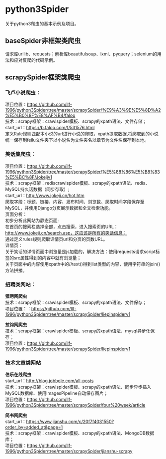 # python3Spider
关于python3爬虫的基本示例及项目。

## baseSpider非框架类爬虫
请求库urllib、requests；解析库beautifulsoup、lxml、pyquery；selenium的用法和应对反爬的代码示例。  

## scrapySpider框架类爬虫
### 飞卢小说爬虫：
项目位置：https://github.com/llf-1996/python3Spider/tree/master/scrapySpider/%E9%A3%9E%E5%8D%A2%E5%B0%8F%E8%AF%B4/faloo  
技术：scrapy框架：crawlspider模板、scrapy的xpath语法、文件存储；  
start_url：https://b.faloo.com/f/531576.html  
定义Rule规则匹配本小说的url进行小说的爬取，xpath提取数据,将爬取到的小说统一保存到feilu文件夹下以小说名为文件夹名以章节为文件名保存到本地。  

### 笑话集爬虫：
项目位置：https://github.com/llf-1996/python3Spider/tree/master/scrapySpider/%E5%88%86%E5%B8%83%E5%BC%8F/Jokejiv1  
技术：scrapy框架：rediscrawlspider模板、scrapy的xpath语法、redis、MySQL持久话数据（同步存取）;  
start_url：http://www.jokeji.cn/hot.htm  
爬取字段：标题、链接、内容、发布时间、浏览数、爬取时间字段保存至MySQL，并使用Django分页展示数据和全文检索功能。  
页面分析：  
初步分析此网站为静态页面;  
在首页的搜索栏选择全部，点击搜索，进入搜索页的URL：http://www.jokeji.cn/search.asp，这应该是所有的笑话信息；  
通过定义rules规则爬取详情页url和分页的页数URL。  
详情页：  
关于笑话的详情页面中浏览量是js加载的，解决方法：使用requests请求script标签的src属性得到的内容中就有浏览量；  
关于页面中的内容使用xpath中的//text()得到list类型的内容，使用字符串的join()方法拼接。  

### 招聘类网站：
**猎聘网爬虫**  
技术：scrapy框架：crawlspider模板、scrapy的xpath语法、文件保存；  
项目位置：：https://github.com/llf-1996/python3Spider/tree/master/scrapySpider/liepinspiderv1  

**拉钩网爬虫**  
技术：scrapy框架：crawlspider模板、scrapy的xpath语法、mysql异步化保存；  
项目位置：https://github.com/llf-1996/python3Spider/tree/master/scrapySpider/liepinspiderv1


### 技术文章类网站
**伯乐在线爬虫**  
start_url：http://blog.jobbole.com/all-posts  
技术：scrapy框架：crawlspider模板、scrapy的xpath语法、同步异步插入MySQL数据库、使用ImagesPipeline自动保存图片；  
项目位置：https://github.com/llf-1996/python3Spider/tree/master/scrapySpider/four%20week/article

**简书网爬虫**  
start_url：https://www.jianshu.com/c/20f7f4031550?order_by=added_at&page=1  
技术：scrapy框架：crawlspider模板、scrapy的xpath语法、MongoDB数据库；  
项目位置：https://github.com/llf-1996/python3Spider/tree/master/scrapySpider/jianshu-scrapy

